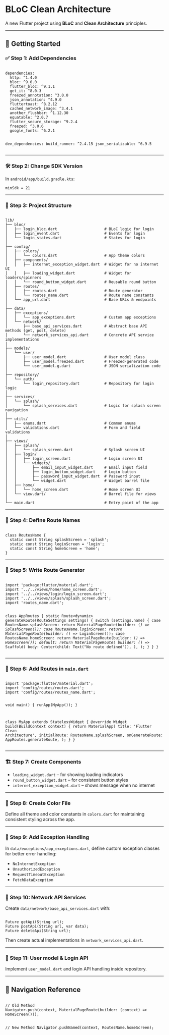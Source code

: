 <!DOCTYPE html>
<html lang="en">
<body>

<h1>BLoC Clean Architecture</h1>
<p>A new Flutter project using <strong>BLoC</strong> and <strong>Clean Architecture</strong> principles.</p>

<hr>

<h2>🚀 Getting Started</h2>

<h3>✅ Step 1: Add Dependencies</h3>
<pre><code class="language-yaml">
dependencies:
  http: ^1.4.0
  bloc: ^9.0.0
  flutter_bloc: ^9.1.1
  get_it: ^8.0.3
  freezed_annotation: ^3.0.0
  json_annotation: ^4.9.0
  fluttertoast: ^8.2.12
  cached_network_image: ^3.4.1
  another_flushbar: ^1.12.30
  equatable: ^2.0.7
  flutter_secure_storage: ^9.2.4
  freezed: ^3.0.6
  google_fonts: ^6.2.1

dev_dependencies:
  build_runner: ^2.4.15
  json_serializable: ^6.9.5
</code></pre>

<hr>

<h3>🛠️ Step 2: Change SDK Version</h3>
<p>In <code>android/app/build.gradle.kts</code>:</p>
<pre><code class="language-kotlin">minSdk = 21</code></pre>

<hr>

<h3>📁 Step 3: Project Structure</h3>
<pre><code>
lib/
├── bloc/
│   ├── login_bloc.dart                     # BLoC logic for login
│   ├── login_event.dart                    # Events for login
│   └── login_states.dart                   # States for login
│
├── config/
│   ├── colors/
│   │   └── colors.dart                     # App theme colors
│   ├── components/
│   │   ├── internet_exception_widget.dart  # Widget for no internet UI
│   │   ├── loading_widget.dart             # Widget for loaders/spinners
│   │   └── round_button_widget.dart        # Reusable round button
│   ├── routes/
│   │   ├── routes.dart                     # Route generator
│   │   └── routes_name.dart                # Route name constants
│   └── app_url.dart                        # Base URLs & endpoints
│
├── data/
│   ├── exceptions/
│   │   └── app_exceptions.dart             # Custom app exceptions
│   └── network/
│       ├── base_api_services.dart          # Abstract base API methods (get, post, delete)
│       └── network_services_api.dart       # Concrete API service implementations
│
├── models/
│   └── user/
│       ├── user_model.dart                 # User model class
│       ├── user_model.freezed.dart         # Freezed-generated code
│       └── user_model.g.dart               # JSON serialization code
│
├── repository/
│   └── auth/
│       └── login_repository.dart           # Repository for login logic
│
├── services/
│   └── splash/
│       └── splash_services.dart            # Logic for splash screen navigation
│
├── utils/
│   ├── enums.dart                          # Common enums
│   └── validations.dart                    # Form and field validations
│
├── views/
│   ├── splash/
│   │   └── splash_screen.dart              # Splash screen UI
│   ├── login/
│   │   ├── login_screen.dart               # Login screen UI
│   │   └── widgets/
│   │       ├── email_input_widget.dart     # Email input field
│   │       ├── login_button_widget.dart    # Login button
│   │       ├── password_input_widget.dart  # Password input
│   │       └── widget.dart                 # Widget barrel file
│   ├── home/
│   │   └── home_screen.dart                # Home screen UI
│   └── view.dart/                          # Barrel file for views
│
└── main.dart                               # Entry point of the app
</code></pre>

<hr>

<h3>📌 Step 4: Define Route Names</h3>
<pre><code class="language-dart">
class RoutesName {
  static const String splashScreen = 'splash';
  static const String loginScreen = 'login';
  static const String homeScreen = 'home';
}
</code></pre>

<hr>

<h3>🧭 Step 5: Write Route Generator</h3>
<pre><code class="language-dart">
import 'package:flutter/material.dart';
import '../../views/home/home_screen.dart';
import '../../views/login/login_screen.dart';
import '../../views/splash/splash_screen.dart';
import 'routes_name.dart';

class AppRoutes {
  static Route&lt;dynamic&gt; generateRoute(RouteSettings settings) {
    switch (settings.name) {
      case RoutesName.splashScreen:
        return MaterialPageRoute(builder: (_) => SplashScreen());
      case RoutesName.loginScreen:
        return MaterialPageRoute(builder: (_) => LoginScreen());
      case RoutesName.homeScreen:
        return MaterialPageRoute(builder: (_) => HomeScreen());
      default:
        return MaterialPageRoute(
          builder: (_) => Scaffold(
            body: Center(child: Text("No route defined")),
          ),
        );
    }
  }
}
</code></pre>

<hr>

<h3>🏁 Step 6: Add Routes in <code>main.dart</code></h3>
<pre><code class="language-dart">
import 'package:flutter/material.dart';
import 'config/routes/routes.dart';
import 'config/routes/routes_name.dart';

void main() {
  runApp(MyApp());
}

class MyApp extends StatelessWidget {
  @override
  Widget build(BuildContext context) {
    return MaterialApp(
      title: 'Flutter Clean Architecture',
      initialRoute: RoutesName.splashScreen,
      onGenerateRoute: AppRoutes.generateRoute,
    );
  }
}
</code></pre>

<hr>

<h3>🏗️ Step 7: Create Components</h3>
<ul>
  <li><code>loading_widget.dart</code> – for showing loading indicators</li>
  <li><code>round_button_widget.dart</code> – for consistent button styles</li>
  <li><code>internet_exception_widget.dart</code> – shows message when no internet</li>
</ul>

<hr>

<h3>🎨 Step 8: Create Color File</h3>
<p>Define all theme and color constants in <code>colors.dart</code> for maintaining consistent styling across the app.</p>

<hr>

<h3>🧩 Step 9: Add Exception Handling</h3>
<p>In <code>data/exceptions/app_exceptions.dart</code>, define custom exception classes for better error handling:</p>
<ul>
  <li><code>NoInternetException</code></li>
  <li><code>UnauthorizedException</code></li>
  <li><code>RequestTimeoutException</code></li>
  <li><code>FetchDataException</code></li>
</ul>

<hr>

<h3>🧩 Step 10: Network API Services</h3>
<p>Create <code>data/network/base_api_services.dart</code> with:</p>
<pre><code class="language-dart">
Future<dynamic> getApi(String url);
Future<dynamic> postApi(String url, var data);
Future<dynamic> deleteApi(String url);
</code></pre>
<p>Then create actual implementations in <code>network_services_api.dart</code>.</p>

<hr>

<h3>🧩 Step 11: User model & Login API</h3>
<p>Implement <code>user_model.dart</code> and login API handling inside repository.</p>

<hr>

<h2>🧠 Navigation Reference</h2>
<pre><code class="language-dart">
// Old Method
Navigator.push(context, MaterialPageRoute(builder: (context) => HomeScreen()));

// New Method
Navigator.pushNamed(context, RoutesName.homeScreen);
</code></pre>

</body>
</html>
